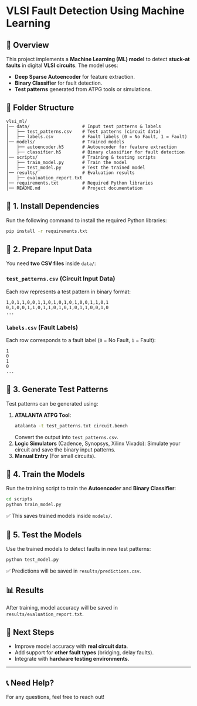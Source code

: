 # VLSI Fault Detection Using Machine Learning

## 📌 Overview
This project implements a **Machine Learning (ML) model** to detect **stuck-at faults** in digital **VLSI circuits**. The model uses:
- **Deep Sparse Autoencoder** for feature extraction.
- **Binary Classifier** for fault detection.
- **Test patterns** generated from ATPG tools or simulations.

## 📂 Folder Structure
```
vlsi_ml/
│── data/                    # Input test patterns & labels
│   ├── test_patterns.csv    # Test patterns (circuit data)
│   ├── labels.csv           # Fault labels (0 = No Fault, 1 = Fault)
│── models/                  # Trained models
│   ├── autoencoder.h5       # Autoencoder for feature extraction
│   ├── classifier.h5        # Binary classifier for fault detection
│── scripts/                 # Training & testing scripts
│   ├── train_model.py       # Train the model
│   ├── test_model.py        # Test the trained model
│── results/                 # Evaluation results
│   ├── evaluation_report.txt
│── requirements.txt         # Required Python libraries
│── README.md                # Project documentation
```

## 🔹 1. Install Dependencies
Run the following command to install the required Python libraries:
```bash
pip install -r requirements.txt
```

## 🔹 2. Prepare Input Data
You need **two CSV files** inside `data/`:

### `test_patterns.csv` (Circuit Input Data)
Each row represents a test pattern in binary format:
```
1,0,1,1,0,0,1,1,0,1,0,1,0,1,0,0,1,1,0,1
0,1,0,0,1,1,0,1,1,0,1,0,1,0,1,1,0,0,1,0
...
```

### `labels.csv` (Fault Labels)
Each row corresponds to a fault label (`0` = No Fault, `1` = Fault):
```
1
0
1
0
...
```

## 🔹 3. Generate Test Patterns
Test patterns can be generated using:
1. **ATALANTA ATPG Tool**:
   ```bash
   atalanta -t test_patterns.txt circuit.bench
   ```
   Convert the output into `test_patterns.csv`.
2. **Logic Simulators** (Cadence, Synopsys, Xilinx Vivado): Simulate your circuit and save the binary input patterns.
3. **Manual Entry** (For small circuits).

## 🔹 4. Train the Models
Run the training script to train the **Autoencoder** and **Binary Classifier**:
```bash
cd scripts
python train_model.py
```
✅ This saves trained models inside `models/`.

## 🔹 5. Test the Models
Use the trained models to detect faults in new test patterns:
```bash
python test_model.py
```
✅ Predictions will be saved in `results/predictions.csv`.

## 📊 Results
After training, model accuracy will be saved in `results/evaluation_report.txt`.

## 🚀 Next Steps
- Improve model accuracy with **real circuit data**.
- Add support for **other fault types** (bridging, delay faults).
- Integrate with **hardware testing environments**.

---

## 📞 Need Help?
For any questions, feel free to reach out!

